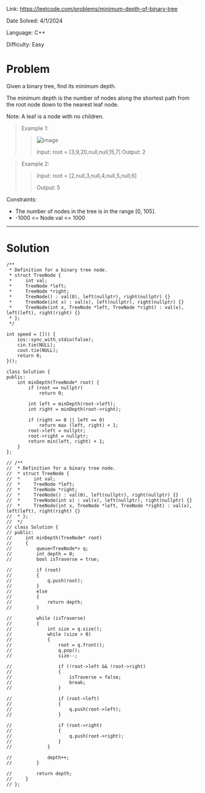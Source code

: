 Link: https://leetcode.com/problems/minimum-depth-of-binary-tree

Date Solved: 4/1/2024

Language: C++

Difficulty: Easy

# Problem

Given a binary tree, find its minimum depth.

The minimum depth is the number of nodes along the shortest path from the root node down to the nearest leaf node.

Note: A leaf is a node with no children.

>Example 1:
>
>>![image](https://github.com/BrianDang03/Leet-Code-Solved/assets/124744302/a8c855a8-8fe3-4150-ae91-c89a57a74667)
>>
>>Input: root = [3,9,20,null,null,15,7]
>>Output: 2

>Example 2:
>
>>
>>Input: root = [2,null,3,null,4,null,5,null,6]
>>
>>Output: 5
 
Constraints:

- The number of nodes in the tree is in the range [0, 105].
- -1000 <= Node.val <= 1000

---

# Solution

```
/**
 * Definition for a binary tree node.
 * struct TreeNode {
 *     int val;
 *     TreeNode *left;
 *     TreeNode *right;
 *     TreeNode() : val(0), left(nullptr), right(nullptr) {}
 *     TreeNode(int x) : val(x), left(nullptr), right(nullptr) {}
 *     TreeNode(int x, TreeNode *left, TreeNode *right) : val(x), left(left), right(right) {}
 * };
 */

int speed = []() {
    ios::sync_with_stdio(false);
    cin.tie(NULL);
    cout.tie(NULL);
    return 0;
}();

class Solution {
public:
    int minDepth(TreeNode* root) {
        if (root == nullptr)
            return 0;

        int left = minDepth(root->left);
        int right = minDepth(root->right);

        if (right == 0 || left == 0)
            return max (left, right) + 1;
        root->left = nullptr;
        root->right = nullptr;
        return min(left, right) + 1;
    }
};

// /**
//  * Definition for a binary tree node.
//  * struct TreeNode {
//  *     int val;
//  *     TreeNode *left;
//  *     TreeNode *right;
//  *     TreeNode() : val(0), left(nullptr), right(nullptr) {}
//  *     TreeNode(int x) : val(x), left(nullptr), right(nullptr) {}
//  *     TreeNode(int x, TreeNode *left, TreeNode *right) : val(x), left(left), right(right) {}
//  * };
//  */
// class Solution {
// public:
//     int minDepth(TreeNode* root)
//     {
//         queue<TreeNode*> q;
//         int depth = 0;
//         bool isTraverse = true;

//         if (root)
//         {
//             q.push(root);
//         }
//         else
//         {
//             return depth;
//         }

//         while (isTraverse)
//         {
//             int size = q.size();
//             while (size > 0)
//             {
//                 root = q.front();
//                 q.pop();
//                 size--;

//                 if (!root->left && !root->right)
//                 {
//                     isTraverse = false;
//                     break;
//                 }

//                 if (root->left)
//                 {
//                     q.push(root->left);
//                 }

//                 if (root->right)
//                 {
//                     q.push(root->right);
//                 }
//             }

//             depth++;
//         }

//         return depth;
//     }
// };
```
